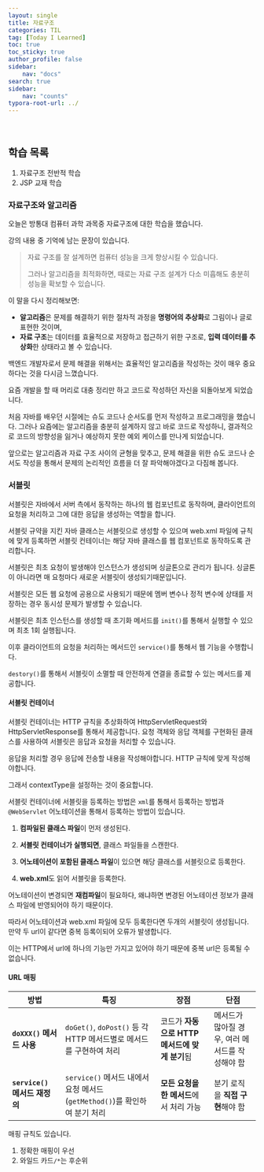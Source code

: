 ```yaml
---
layout: single
title: 자료구조
categories: TIL
tag: [Today I Learned]
toc: true
toc_sticky: true
author_profile: false
sidebar:
    nav: "docs"
search: true
sidebar:
    nav: "counts"
typora-root-url: ../
---
```

​    

## 학습 목록

1. 자료구조 전반적 학습
2. JSP 교재 학습



### 자료구조와 알고리즘

오늘은 방통대 컴퓨터 과학 과목중 자료구조에 대한 학습을 했습니다.

강의 내용 중 기억에 남는 문장이 있습니다.

> 자료 구조를 잘 설계하면 컴퓨터 성능을 크게 향상시킬 수 있습니다.
>
> 그러나 알고리즘을 최적화하면, 때로는 자료 구조 설계가 다소 미흡해도 충분히 성능을 확보할 수 있습니다.



이 말을 다시 정리해보면:

+ **알고리즘**은 문제를 해결하기 위한 절차적 과정을 **명령어의 추상화**로 그림이나 글로 표현한 것이며,
+ **자료 구조**는 데이터를 효율적으로 저장하고 접근하기 위한 구조로, **입력 데이터를 추상화**한 상태라고 볼 수 있습니다.



백엔드 개발자로서 문제 해결을 위해서는 효율적인 알고리즘을 작성하는 것이 매우 중요하다는 것을 다시금 느꼈습니다.

요즘 개발을 할 때 머리로 대충 정리만 하고 코드로 작성하던 자신을 되돌아보게 되었습니다.



처음 자바를 배우던 시절에는 슈도 코드나 순서도를 먼저 작성하고 프로그래밍을 했습니다. 그러나 요즘에는 알고리즘을 충분히 설계하지 않고 바로 코드로 작성하니, 결과적으로 코드의 방향성을 잃거나 예상하지 못한 예외 케이스를 만나게 되었습니다.



앞으로는 알고리즘과 자료 구조 사이의 균형을 맞추고, 문제 해결을 위한 슈도 코드나 순서도 작성을 통해서 문제의 논리적인 흐름을 더 잘 파악해야겠다고 다짐해 봅니다.



### 서블릿

서블릿은 자바에서 서버 측에서 동작하는 하나의 웹 컴포넌트로 동작하며, 클라이언트의 요청을 처리하고 그에 대한 응답을 생성하는 역할을 합니다.

서블릿 규약을 지킨 자바 클래스는 서블릿으로 생성할 수 있으며 web.xml 파일에 규칙에 맞게 등록하면 서블릿 컨테이너는 해당 자바 클래스를 웹 컴포넌트로 동작하도록 관리합니다.

서블릿은 최초 요청이 발생해야 인스턴스가 생성되며 싱글톤으로 관리가 됩니다. 싱글톤이 아니라면 매 요청마다 새로운 서블릿이 생성되기때문입니다.

서블릿은 모든 웹 요청에 공용으로 사용되기 때문에 멤버 변수나 정적 변수에 상태를 저장하는 경우 동시성 문제가 발생할 수 있습니다.



서블릿은 최초 인스턴스를 생성할 때 초기화 메서드를 `init()`를 통해서 실행할 수 있으며 최초 1회 실행됩니다.

이후 클라이언트의 요청을 처리하는 메서드인 `service()`를 통해서 웹 기능을 수행합니다.

`destory()`를 통해서 서블릿이 소멸할 때 안전하게 연결을 종료할 수 있는 메서드를 제공합니다.

#### 서블릿 컨테이너

서블릿 컨테이너는 HTTP 규칙을 추상화하여 HttpServletRequest와 HttpServletResponse를 통해서 제공합니다. 요청 객체와 응답 객체를 구현화된 클래스를 사용하여 서블릿은 응답과 요청을 처리할 수 있습니다.

응답을 처리할 경우 응답에 전송할 내용을 작성해야합니다. HTTP 규칙에 맞게 작성해야합니다.

그래서 contextType을 설정하는 것이 중요합니다.



서블릿 컨테이너에 서블릿을 등록하는 방법은 `xml`를 통해서 등록하는 방법과 `@WebServlet` 어노테이션을 통해서 등록하는 방법이 있습니다.

1. **컴파일된 클래스 파일**이 먼저 생성된다.

2. **서블릿 컨테이너가 실행되면**, 클래스 파일들을 스캔한다.

3. **어노테이션이 포함된 클래스 파일**이 있으면 해당 클래스를 서블릿으로 등록한다.

4. **web.xml**도 읽어 서블릿을 등록한다.

어노테이션이 변경되면 **재컴파일**이 필요하다, 왜냐하면 변경된 어노테이션 정보가 클래스 파일에 반영되어야 하기 때문이다.

따라서 어노테이션과 web.xml 파일에 모두 등록한다면 두개의 서블릿이 생성됩니다. 만약 두 url이 같다면 중복 등록이되어 오류가 발생합니다.

이는 HTTP에서 url에 하나의 기능만 가지고 있어야 하기 때문에 중복 url은 등록될 수 없습니다. 

#### URL 매핑

| **방법**                      | **특징**                                                     | **장점**                                      | **단점**                                        |
| ----------------------------- | ------------------------------------------------------------ | --------------------------------------------- | ----------------------------------------------- |
| **`doXXX()` 메서드 사용**     | `doGet()`, `doPost()` 등 각 HTTP 메서드별로 메서드를 구현하여 처리 | 코드가 **자동으로 HTTP 메서드에 맞게 분기**됨 | 메서드가 많아질 경우, 여러 메서드를 작성해야 함 |
| **`service()` 메서드 재정의** | `service()` 메서드 내에서 요청 메서드(`getMethod()`)를 확인하여 분기 처리 | **모든 요청을 한 메서드**에서 처리 가능       | 분기 로직을 **직접 구현**해야 함                |

매핑 규칙도 있습니다.

1. 정확한 매핑이 우선
2. 와일드 카드`/*`는 후순위



